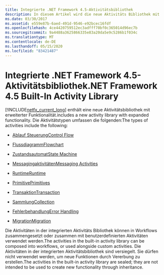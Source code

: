 ```yaml
---
title: Integrierte .NET Framework 4.5-Aktivitätsbibliothek
description: In diesem Artikel wird die neue Aktivitäts Bibliothek mit erweiterter Funktionalität beschrieben, die Teil .NET Framework 4,5 ist.
ms.date: 03/30/2017
ms.assetid: e559e87b-6aed-491d-9546-e92bcec16fdf
ms.openlocfilehash: 4ce4420759512ec3adfff70bf0c365014d96ec7b
ms.sourcegitcommit: 9a4488a3625866335e83a20da5e9c5286b1f034c
ms.translationtype: MT
ms.contentlocale: de-DE
ms.lasthandoff: 05/15/2020
ms.locfileid: "83421487"
---
```

# <a name="net-framework-45-built-in-activity-library"></a><span data-ttu-id="a436c-103">Integrierte .NET Framework 4.5-Aktivitätsbibliothek</span><span class="sxs-lookup"><span data-stu-id="a436c-103">.NET Framework 4.5 Built-In Activity Library</span></span>

[!INCLUDE[netfx_current_long](../../../includes/netfx-current-long-md.md)] <span data-ttu-id="a436c-104">enthält eine neue Aktivitätsbibliothek mit erweiterter Funktionalität.</span><span class="sxs-lookup"><span data-stu-id="a436c-104">includes a new activity library with expanded functionality.</span></span> <span data-ttu-id="a436c-105">Die Aktivitätstypen umfassen die folgenden:</span><span class="sxs-lookup"><span data-stu-id="a436c-105">The types of activities include the following:</span></span>

- [<span data-ttu-id="a436c-106">Ablauf Steuerung</span><span class="sxs-lookup"><span data-stu-id="a436c-106">Control Flow</span></span>](control-flow-activities-in-wf.md)

- [<span data-ttu-id="a436c-107">Flussdiagramm</span><span class="sxs-lookup"><span data-stu-id="a436c-107">Flowchart</span></span>](flowchart-activities-in-wf.md)

- [<span data-ttu-id="a436c-108">Zustandsautomat</span><span class="sxs-lookup"><span data-stu-id="a436c-108">State Machine</span></span>](state-machine-activities-in-wf.md)

- [<span data-ttu-id="a436c-109">Messagingaktivitäten</span><span class="sxs-lookup"><span data-stu-id="a436c-109">Messaging Activities</span></span>](../wcf/feature-details/messaging-activities.md)

- [<span data-ttu-id="a436c-110">Runtime</span><span class="sxs-lookup"><span data-stu-id="a436c-110">Runtime</span></span>](runtime-activities-in-wf.md)

- [<span data-ttu-id="a436c-111">Primitive</span><span class="sxs-lookup"><span data-stu-id="a436c-111">Primitives</span></span>](primitives-activities-in-wf.md)

- [<span data-ttu-id="a436c-112">Transaktion</span><span class="sxs-lookup"><span data-stu-id="a436c-112">Transaction</span></span>](transaction-activities-in-wf.md)

- [<span data-ttu-id="a436c-113">Sammlung</span><span class="sxs-lookup"><span data-stu-id="a436c-113">Collection</span></span>](collection-activities-in-wf.md)

- [<span data-ttu-id="a436c-114">Fehlerbehandlung</span><span class="sxs-lookup"><span data-stu-id="a436c-114">Error Handling</span></span>](error-handling-activities-in-wf.md)

- [<span data-ttu-id="a436c-115">Migration</span><span class="sxs-lookup"><span data-stu-id="a436c-115">Migration</span></span>](migration-activity-in-wf.md)

<span data-ttu-id="a436c-116">Die Aktivitäten in der integrierten Aktivitäts Bibliothek können in Workflows zusammengesetzt oder zusammen mit benutzerdefinierten Aktivitäten verwendet werden.</span><span class="sxs-lookup"><span data-stu-id="a436c-116">The activities in the built-in activity library can be composed into workflows, or used alongside custom activities.</span></span> <span data-ttu-id="a436c-117">Die Aktivitäten in der integrierten Aktivitätsbibliothek sind versiegelt. Sie dürfen nicht verwendet werden, um neue Funktionen durch Vererbung zu erstellen.</span><span class="sxs-lookup"><span data-stu-id="a436c-117">The activities in the built-in activity library are sealed; they are not intended to be used to create new functionality through inheritance.</span></span>
